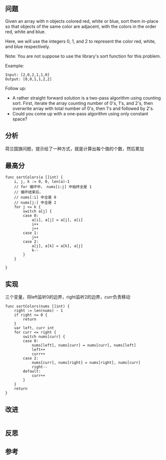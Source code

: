 ## 问题
Given an array with n objects colored red, white or blue, sort them in-place so that objects of the same color are adjacent, with the colors in the order red, white and blue.

Here, we will use the integers 0, 1, and 2 to represent the color red, white, and blue respectively.

Note: You are not suppose to use the library's sort function for this problem.

Example:
```
Input: [2,0,2,1,1,0]
Output: [0,0,1,1,2,2]
```

Follow up:

- A rather straight forward solution is a two-pass algorithm using counting sort.
First, iterate the array counting number of 0's, 1's, and 2's, then overwrite array with total number of 0's, then 1's and followed by 2's.
- Could you come up with a one-pass algorithm using only constant space?

## 分析
荷兰国旗问题，提示给了一种方式，就是计算出每个值的个数，然后累加

## 最高分
```golang
func sortColors(a []int) {
    i, j, k := 0, 0, len(a)-1
    // for 循环中， nums[i:j] 中始终全是 1
    // 循环结束后，
    // nums[:i] 中全是 0
    // nums[j:] 中全是 2
    for j <= k {
        switch a[j] {
        case 0:
            a[i], a[j] = a[j], a[i]
            i++
            j++
        case 1:
            j++
        case 2:
            a[j], a[k] = a[k], a[j]
            k--
        }
    }

}
```

## 实现
三个变量，将left监听0的边界，right监听2的边界，curr负责移动
```golang
func sortColors(nums []int) {
    right := len(nums) - 1
    if right <= 0 {
        return
    }
    var left, curr int
    for curr <= right {
        switch nums[curr] {
        case 0:
            nums[left], nums[curr] = nums[curr], nums[left]
            left++
            curr++
        case 2:
            nums[curr], nums[right] = nums[right], nums[curr]
            right--
        default:
            curr++
        }
    }
    return
}
```

## 改进
```golang

```

## 反思

## 参考